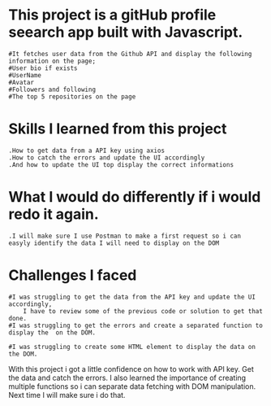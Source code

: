 # This project is a gitHub profile seearch app built with Javascript.
    #It fetches user data from the Github API and display the following information on the page;
    #User bio if exists
    #UserName
    #Avatar
    #Followers and following
    #The top 5 repositories on the page

# Skills I learned from this project
    .How to get data from a API key using axios
    .How to catch the errors and update the UI accordingly
    .And how to update the UI top display the correct informations


# What I would do differently if i would redo it again.
    .I will make sure I use Postman to make a first request so i can easyly identify the data I will need to display on the DOM


# Challenges I faced
    #I was struggling to get the data from the API key and update the UI accordingly,
        I have to review some of the previous code or solution to get that done.
    #I was struggling to get the errors and create a separated function to display the  on the DOM.

    #I was struggling to create some HTML element to display the data on the DOM.


With this project i got a little confidence on how to work with API key. Get the data and catch the errors. I also learned the importance of creating multiple functions so i can separate data fetching with DOM manipulation.
Next time I will make sure i do that.

    